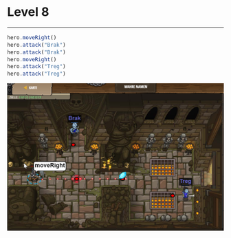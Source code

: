 # Level 8
___

```js
hero.moveRight()
hero.attack("Brak")
hero.attack("Brak")
hero.moveRight()
hero.attack("Treg")
hero.attack("Treg")
```
<img src="images/level8.png" alt="images/level8.png" width="700"/>
